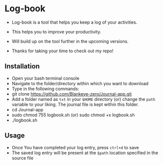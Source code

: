 # Log-book

- Log-book is  a tool that helps you keep a log of your activities.

- This helps you to improve your productivity.

- Will build up on the tool further in the upcoming versions.

- Thanks for taking your time to check out my repo!

## Installation

- Open your bash terminal console
- Navigate to the folder/directory within which you want to download
- Type in the following commands:
- git clone https://github.com/Blankeye-zero/Journal-app.git
- Add a folder named as `txt` in your `$HOME` directory (or) change the `path` variable to your liking. The journal file is kept within this folder.
- cd Journal-app
- sudo chmod 755 logbook.sh (or) sudo chmod +x logbook.sh
- ./logbook.sh

## Usage

- Once You have completed your log entry, press `ctrl+d` to save
- The saved log entry will be present at the `$path` location specified in the source file

